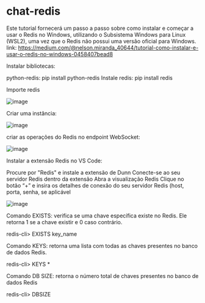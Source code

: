# chat-redis


Este tutorial fornecerá um passo a passo sobre como instalar e começar a usar o Redis no Windows, utilizando o Subsistema Windows para Linux (WSL2), uma vez que o Redis não possui uma versão oficial para Windows.
link: https://medium.com/@nelson.miranda_40644/tutorial-como-instalar-e-usar-o-redis-no-windows-0458407bead8

Instalar bibliotecas:

python-redis: pip install python-redis
Instale redis: pip install redis

Importe redis

![image](https://github.com/leandroloffeu/chata-redis/assets/112645165/2c6778fb-8107-41e9-9239-da7d72cb6d20)

Criar uma instância:

![image](https://github.com/leandroloffeu/chata-redis/assets/112645165/45ea00ed-ebd2-4651-93d1-4bbfca1477e8)


criar as operações do Redis no endpoint WebSocket:

![image](https://github.com/leandroloffeu/chata-redis/assets/112645165/bc0cfa80-f9bb-4860-a634-69ac875fbc16)


Instalar a extensão Redis no VS Code:

Procure por "Redis" e instale a extensão de Dunn 
Conecte-se ao seu servidor Redis dentro da extensão
Abra a visualização Redis
Clique no botão “+” e insira os detalhes de conexão do seu servidor Redis (host, porta, senha, se aplicável

![image](https://github.com/leandroloffeu/chata-redis/assets/112645165/36a0e249-8904-4f09-82d5-14713a1a7d9f)


Comando EXISTS: verifica se uma chave específica existe no Redis. Ele retorna 1 se a chave existir e 0 caso contrário.

redis-cli> EXISTS key_name

Comando KEYS: retorna uma lista com todas as chaves presentes no banco de dados Redis.

redis-cli> KEYS *

Comando DB SIZE: retorna o número total de chaves presentes no banco de dados Redis

redis-cli> DBSIZE




